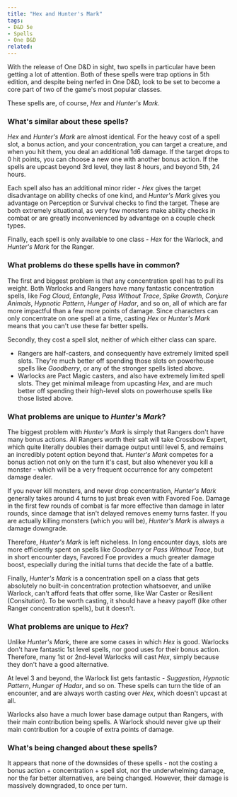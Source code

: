 ```yaml
---
title: "Hex and Hunter's Mark"
tags:
- D&D 5e
- Spells
- One D&D
related:
---
```

<script>
    import HuntersMark from '$lib/data/HuntersMark.svelte';
</script>
With the release of One D&D in sight, two spells in particular have been getting a lot of attention. Both of these spells were trap options in 5th edition, and despite being nerfed in One D&D, look to be set to become a core part of two of the game's most popular classes.

These spells are, of course, *Hex* and *Hunter's Mark*.

### What's similar about these spells?
*Hex* and *Hunter's Mark* are almost identical. For the heavy cost of a spell slot, a bonus action, and your concentration, you can target a creature, and when you hit them, you deal an additional 1d6 damage. If the target drops to 0 hit points, you can choose a new one with another bonus action. If the spells are upcast beyond 3rd level, they last 8 hours, and beyond 5th, 24 hours.

Each spell also has an additional minor rider - *Hex* gives the target disadvantage on ability checks of one kind, and *Hunter's Mark* gives you advantage on Perception or Survival checks to find the target. These are both extremely situational, as very few monsters make ability checks in combat or are greatly inconvenienced by advantage on a couple check types.

Finally, each spell is only available to one class - *Hex* for the Warlock, and *Hunter's Mark* for the Ranger.

### What problems do these spells have in common?
The first and biggest problem is that any concentration spell has to pull its weight. Both Warlocks and Rangers have many fantastic concentration spells, like *Fog Cloud*, *Entangle*, *Pass Without Trace*, *Spike Growth*, *Conjure Animals*, *Hypnotic Pattern*, *Hunger of Hadar*, and so on, all of which are far more impactful than a few more points of damage. Since characters can only concentrate on one spell at a time, casting *Hex* or *Hunter's Mark* means that you can't use these far better spells.

Secondly, they cost a spell slot, neither of which either class can spare.
- Rangers are half-casters, and consequently have extremely limited spell slots. They're much better off spending those slots on powerhouse spells like *Goodberry*, or any of the stronger spells listed above.
- Warlocks are Pact Magic casters, and also have extremely limited spell slots. They get minimal mileage from upcasting *Hex*, and are much better off spending their high-level slots on powerhouse spells like those listed above.

### What problems are unique to *Hunter's Mark*?
The biggest problem with *Hunter's Mark* is simply that Rangers don't have many bonus actions. All Rangers worth their salt will take Crossbow Expert, which quite literally doubles their damage output until level 5, and remains an incredibly potent option beyond that. *Hunter's Mark* competes for a bonus action not only on the turn it's cast, but also whenever you kill a monster - which will be a very frequent occurrence for any competent damage dealer.

If you never kill monsters, and never drop concentration, *Hunter's Mark* generally takes around 4 turns to just break even with Favored Foe. Damage in the first few rounds of combat is far more effective than damage in later rounds, since damage that isn't delayed removes enemy turns faster. If you are actually killing monsters (which you will be), *Hunter's Mark* is always a damage downgrade.

<HuntersMark/>

Therefore, *Hunter's Mark* is left nicheless. In long encounter days, slots are more efficiently spent on spells like *Goodberry* or *Pass Without Trace*, but in short encounter days, Favored Foe provides a much greater damage boost, especially during the initial turns that decide the fate of a battle.

Finally, *Hunter's Mark* is a concentration spell on a class that gets absolutely no built-in concentration protection whatsoever, and unlike Warlock, can't afford feats that offer some, like War Caster or Resilient (Consitution). To be worth casting, it should have a heavy payoff (like other Ranger concentration spells), but it doesn't.

### What problems are unique to *Hex*?
Unlike *Hunter's Mark*, there are some cases in which *Hex* is good. Warlocks don't have fantastic 1st level spells, nor good uses for their bonus action. Therefore, many 1st or 2nd-level Warlocks will cast *Hex*, simply because they don't have a good alternative.

At level 3 and beyond, the Warlock list gets fantastic - *Suggestion*, *Hypnotic Pattern*, *Hunger of Hadar*, and so on. These spells can turn the tide of an encounter, and are always worth casting over *Hex*, which doesn't upcast at all.

Warlocks also have a much lower base damage output than Rangers, with their main contribution being spells. A Warlock should never give up their main contribution for a couple of extra points of damage.

### What's being changed about these spells?
It appears that none of the downsides of these spells - not the costing a bonus action + concentration + spell slot, nor the underwhelming damage, nor the far better alternatives, are being changed. However, their damage is massively downgraded, to once per turn.